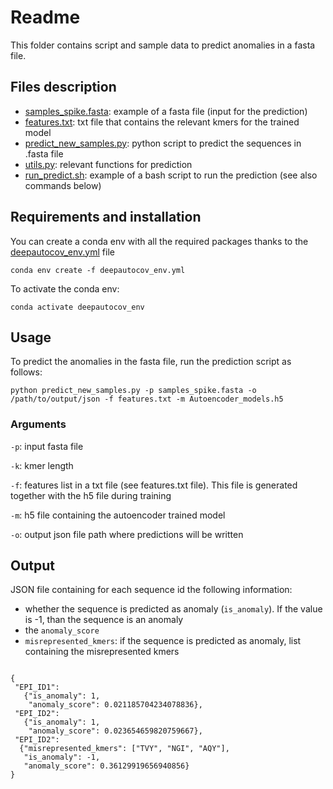 # Readme

This folder contains script and sample data to predict anomalies in a fasta file.

## Files description
- [samples_spike.fasta](samples_spike.fasta): example of a fasta file (input for the prediction)
- [features.txt](features.txt): txt file that contains the relevant kmers for the trained model
- [predict_new_samples.py](predict_new_samples.py): python script to predict the sequences in .fasta file
- [utils.py](utils.py): relevant functions for prediction
- [run_predict.sh](run_predict.sh): example of a bash script to run the prediction (see also commands below)

## Requirements and installation
You can create a conda env with all the required packages thanks to the [deepautocov_env.yml](predict/deepautocov_env.yml) file

<code>conda env create -f deepautocov_env.yml</code>

To activate the conda env:

<code>conda activate deepautocov_env</code>

## Usage
To predict the anomalies in the fasta file, run the prediction script as follows:

<code>python predict_new_samples.py -p samples_spike.fasta -o /path/to/output/json -f features.txt -m Autoencoder_models.h5 </code>

### Arguments
 <code>-p</code>: input fasta file
 
 <code>-k</code>: kmer length
 
 <code>-f</code>: features list in a txt file (see features.txt file). This file is generated together with the h5 file during training
 
 <code>-m</code>: h5 file containing the autoencoder trained model
 
 <code>-o</code>: output json file path where predictions will be written
 
 
 ## Output
 JSON file containing for each sequence id the following information:
 - whether the sequence is predicted as anomaly (<code>is_anomaly</code>).
  If the value is -1, than the sequence is an anomaly
  - the <code>anomaly_score</code>
  - <code>misrepresented_kmers</code>: if the sequence is predicted as anomaly,
    list containing the misrepresented kmers 
  ```

  {
   "EPI_ID1": 
     {"is_anomaly": 1, 
      "anomaly_score": 0.021185704234078836}, 
   "EPI_ID2": 
     {"is_anomaly": 1, 
      "anomaly_score": 0.023654659820759667}, 
   "EPI_ID2": 
    {"misrepresented_kmers": ["TVY", "NGI", "AQY"], 
     "is_anomaly": -1, 
     "anomaly_score": 0.36129919656940856}
}
  
  
  ```
 
 
